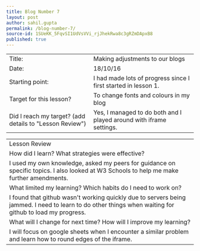 ```yaml
---
title: Blog Number 7
layout: post
author: sahil.gupta
permalink: /blog-number-7/
source-id: 1SUeKK_5FqvSI1UdVsVVi_rjJhekRwa8c3gRZmDApxB8
published: true
---
```

<table>
  <tr>
    <td>Title:</td>
    <td>Making adjustments to our blogs</td>
  </tr>
  <tr>
    <td>Date:</td>
    <td>18/10/16</td>
  </tr>
  <tr>
    <td>Starting point:</td>
    <td>I had made lots of progress since I first started in lesson 1. </td>
  </tr>
  <tr>
    <td>Target for this lesson?</td>
    <td>To change fonts and colours in my blog</td>
  </tr>
  <tr>
    <td>Did I reach my target? 
(add details to "Lesson Review")</td>
    <td>Yes, I managed to do both and I played around with iframe settings.</td>
  </tr>
</table>


<table>
  <tr>
    <td>Lesson Review</td>
  </tr>
  <tr>
    <td>How did I learn? What strategies were effective? </td>
  </tr>
  <tr>
    <td>I used my own knowledge, asked my peers for guidance on specific topics. I also looked at W3 Schools to help me make further amendments.</td>
  </tr>
  <tr>
    <td>What limited my learning? Which habits do I need to work on? </td>
  </tr>
  <tr>
    <td>I found that github wasn't working quickly due to servers being jammed. I need to learn to do other things when waiting for github to load my progress.</td>
  </tr>
  <tr>
    <td>What will I change for next time? How will I improve my learning?</td>
  </tr>
  <tr>
    <td>I will focus on google sheets when I encounter a similar problem and learn how to round edges of the iframe.</td>
  </tr>
</table>


